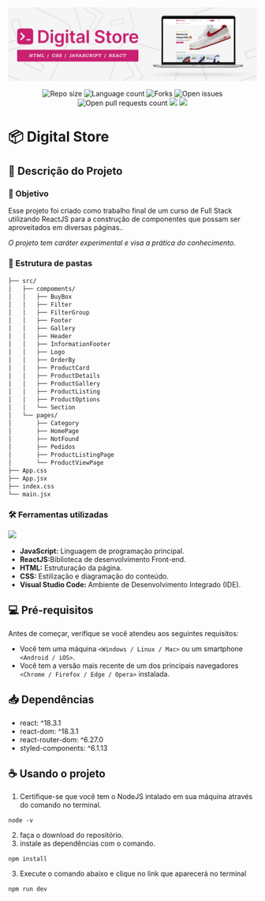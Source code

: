 <img src="./src/assets/banner-readme.jpg"/>
<p align="center">
    <img src="https://img.shields.io/github/repo-size/lucasfcomaru/digital-store?style=for-the-badge" alt="Repo size" title="Repo size"/>
    <img src="https://img.shields.io/github/languages/count/lucasfcomaru/digital-store?style=for-the-badge" alt="Language count" title="Language count"/>
    <img src="https://img.shields.io/github/forks/lucasfcomaru/digital-store?style=for-the-badge" alt="Forks" title="Forks"/>
    <img src="https://img.shields.io/bitbucket/issues/lucasfcomaru/digital-store?style=for-the-badge" alt="Open issues" title="Open issues"/>
    <img src="https://img.shields.io/bitbucket/pr-raw/lucasfcomaru/digital-store?style=for-the-badge" alt="Open pull requests count" title="Open pull requests"/>
    <img src="http://img.shields.io/static/v1?label=STATUS&message=CONCLUIDO&color=GREEN&style=for-the-badge"/>
    <img src="http://img.shields.io/static/v1?label=License&message=MIT&color=green&style=for-the-badge"/>
</p>

# 📦 Digital Store

## 📢 Descrição do Projeto

### 🎯 Objetivo

<p align="left">
   Esse projeto foi criado como trabalho final de um curso de Full Stack utilizando ReactJS para a construção de componentes que possam ser aproveitados em diversas páginas..
<p align="left">
    <i>O projeto tem caráter experimental e visa a prática do conhecimento.</i>
</p>

### 📐 Estrutura de pastas
```
├── src/
│   ├── compoments/
│   │   ├── BuyBox
│   │   ├── Filter
│   │   ├── FilterGroup
│   │   ├── Footer
│   │   ├── Gallery
│   │   ├── Header
│   │   ├── InformationFooter
│   │   ├── Logo
│   │   ├── OrderBy
│   │   ├── ProductCard
│   │   ├── ProductDetails
│   │   ├── ProductGallery
│   │   ├── ProductListing
│   │   ├── ProductOptions
│   │   └── Section
│   └── pages/
│       ├── Category
│       ├── HomePage
│       ├── NotFound
│       ├── Pedidos
│       ├── ProductListingPage
│       └── ProductViewPage
├── App.css
├── App.jsx
├── index.css
└── main.jsx
```

### 🛠️ Ferramentas utilizadas

<p>
    <img src="https://skillicons.dev/icons?i=vscode,html,css,js,react,git,github" />
</p>

<ul>
    <li><b>JavaScript:</b> Linguagem de programação principal.</li>
    <li><b>ReactJS:</b>Biblioteca de desenvolvimento Front-end.</li>
    <li><b>HTML:</b> Estruturação da página.</li>
    <li><b>CSS:</b> Estilização e diagramação do conteúdo.</li>
    <li><b>Visual Studio Code:</b> Ambiente de Desenvolvimento Integrado (IDE).</li>
</ul>

## 💻 Pré-requisitos

Antes de começar, verifique se você atendeu aos seguintes requisitos:

- Você tem uma máquina `<Windows / Linux / Mac>` ou um smartphone `<Android / iOS>`.
- Você tem a versão mais recente de um dos principais navegadores `<Chrome / Firefox / Edge / Opera>` instalada.

## 📥 Dependências

- react: ^18.3.1
- react-dom: ^18.3.1
- react-router-dom: ^6.27.0
- styled-components: ^6.1.13

## ☕ Usando o projeto

1. Certifique-se que você tem o NodeJS intalado em sua máquina através do comando no terminal.
```
node -v
```
2. faça o download do repositório.
3. instale as dependências com o comando.
```
npm install
```
3. Execute o comando abaixo e clique no link que aparecerá no terminal
```
npm run dev
```